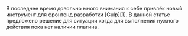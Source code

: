 В последнее время довольно много внимания к себе привлёк новый инструмент для 
фронтенд разработки [Gulp][1]. В данной статье предложено решение для ситуации 
когда для выполнения нужного действия пока нет наличии плагина.  